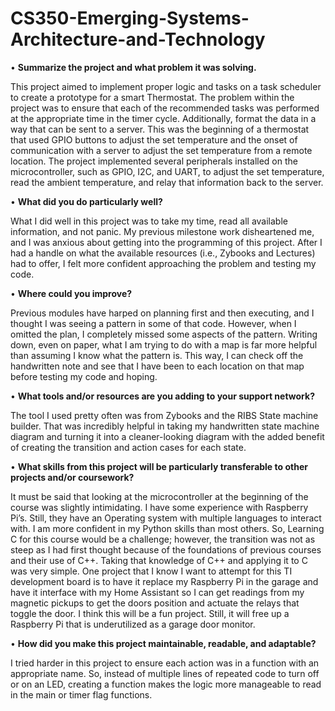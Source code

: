 # CS350-Emerging-Systems-Architecture-and-Technology
•	**Summarize the project and what problem it was solving.**

This project aimed to implement proper logic and tasks on a task scheduler to create a prototype for a smart Thermostat. The problem within the project was to ensure that each of the recommended tasks was performed at the appropriate time in the timer cycle. Additionally, format the data in a way that can be sent to a server. This was the beginning of a thermostat that used GPIO buttons to adjust the set temperature and the onset of communication with a server to adjust the set temperature from a remote location. 
The project implemented several peripherals installed on the microcontroller, such as GPIO, I2C, and UART, to adjust the set temperature, read the ambient temperature, and relay that information back to the server. 

•	**What did you do particularly well?**

What I did well in this project was to take my time, read all available information, and not panic. My previous milestone work disheartened me, and I was anxious about getting into the programming of this project. After I had a handle on what the available resources (i.e., Zybooks and Lectures) had to offer, I felt more confident approaching the problem and testing my code. 

•	**Where could you improve?**

Previous modules have harped on planning first and then executing, and I thought I was seeing a pattern in some of that code. However, when I omitted the plan, I completely missed some aspects of the pattern. Writing down, even on paper, what I am trying to do with a map is far more helpful than assuming I know what the pattern is. This way, I can check off the handwritten note and see that I have been to each location on that map before testing my code and hoping.

•	**What tools and/or resources are you adding to your support network?**

The tool I used pretty often was from Zybooks and the RIBS State machine builder. That was incredibly helpful in taking my handwritten state machine diagram and turning it into a cleaner-looking diagram with the added benefit of creating the transition and action cases for each state. 

•	**What skills from this project will be particularly transferable to other projects and/or coursework?**

It must be said that looking at the microcontroller at the beginning of the course was slightly intimidating. I have some experience with Raspberry Pi’s. Still, they have an Operating system with multiple languages to interact with. I am more confident in my Python skills than most others. So, Learning C for this course would be a challenge; however, the transition was not as steep as I had first thought because of the foundations of previous courses and their use of C++. Taking that knowledge of C++ and applying it to C was very simple. One project that I know I want to attempt for this TI development board is to have it replace my Raspberry Pi in the garage and have it interface with my Home Assistant so I can get readings from my magnetic pickups to get the doors position and actuate the relays that toggle the door. I think this will be a fun project. Still, it will free up a Raspberry Pi that is underutilized as a garage door monitor.

•	**How did you make this project maintainable, readable, and adaptable?**

I tried harder in this project to ensure each action was in a function with an appropriate name. So, instead of multiple lines of repeated code to turn off or on an LED, creating a function makes the logic more manageable to read in the main or timer flag functions. 
